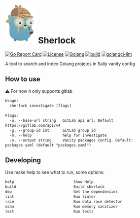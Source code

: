 # ![icon](./docs/images/icon.png) Sherlock
[![Go Report Card](https://goreportcard.com/badge/github.com/jwillker/sherlock)](https://goreportcard.com/report/github.com/jwillker/sherlock)
[![License](https://img.shields.io/badge/license-MIT-blue.svg)](https://raw.githubusercontent.com/jwillker/sherlock/main/LICENSE)
[![Golang](https://img.shields.io/badge/Go-1.18-blue.svg)](https://golang.org)
[![build](https://github.com/jwillker/sherlock/actions/workflows/build.yml/badge.svg)](https://github.com/jwillker/sherlock/actions/workflows/build.yml)
[![golangci-lint](https://github.com/jwillker/sherlock/actions/workflows/lint.yml/badge.svg)](https://github.com/jwillker/sherlock/actions/workflows/lint.yml)

A tool to search and index Golang projetcs in Sally vanity config

## How to use

:warning: For now it only supports gitlab

```
Usage:
  sherlock investigate [flags]

Flags:
  -u, --base-url string   GitLab api url. Default https://gitlab.com/api/v4
  -g, --group-id int      GitLab group id
  -h, --help              help for investigate
  -o, --output string     Vanity packages config. Default: packages.yaml (default "packages.yaml")
```

## Developing
Use make help to see what to run, some options:

```table
help                           Show Help
build                          Build sherlock
dep                            Get the dependencies
lint                           Run linter
race                           Run data race detector
msan                           Run memory sanitizer
test                           Run tests
```
